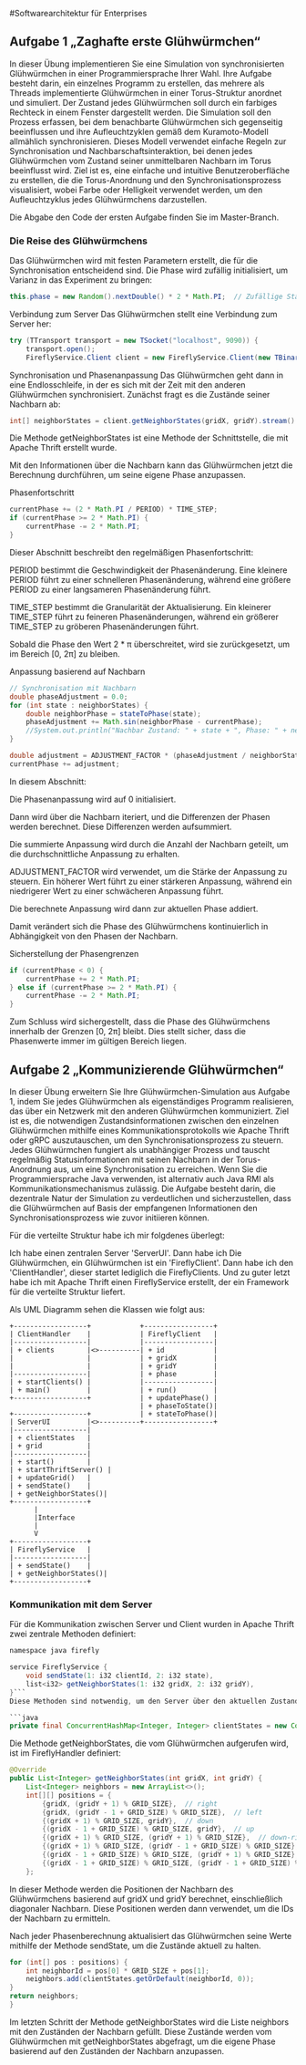 #Softwarearchitektur für Enterprises

## Aufgabe 1 „Zaghafte erste Glühwürmchen“ 

In dieser Übung implementieren Sie eine Simulation von synchronisierten Glühwürmchen in einer Programmiersprache Ihrer 
Wahl. Ihre Aufgabe besteht darin, ein einzelnes Programm zu erstellen, das mehrere als Threads implementierte Glühwürmchen 
in einer Torus-Struktur anordnet und simuliert. Der Zustand jedes Glühwürmchen soll durch ein farbiges Rechteck in einem 
Fenster dargestellt werden. Die Simulation soll den Prozess erfassen, bei dem benachbarte Glühwürmchen sich gegenseitig 
beeinflussen und ihre Aufleuchtzyklen gemäß dem Kuramoto-Modell allmählich synchronisieren. Dieses Modell verwendet 
einfache Regeln zur Synchronisation und Nachbarschaftsinteraktion, bei denen jedes Glühwürmchen vom Zustand seiner 
unmittelbaren Nachbarn im Torus beeinflusst wird. Ziel ist es, eine einfache und intuitive Benutzeroberfläche zu erstellen, die die 
Torus-Anordnung und den Synchronisationsprozess visualisiert, wobei Farbe oder Helligkeit verwendet werden, um den 
Aufleuchtzyklus jedes Glühwürmchens darzustellen. 

Die Abgabe den Code der ersten Aufgabe finden Sie im Master-Branch.



### Die Reise des Glühwürmchens

Das Glühwürmchen wird mit festen Parametern erstellt, die für die Synchronisation entscheidend sind. Die Phase wird zufällig initialisiert, um Varianz in das Experiment zu bringen:

```java
this.phase = new Random().nextDouble() * 2 * Math.PI;  // Zufällige Startphase zwischen 0 und 2π
```

Verbindung zum Server
Das Glühwürmchen stellt eine Verbindung zum Server her:

```java
try (TTransport transport = new TSocket("localhost", 9090)) {
    transport.open();
    FireflyService.Client client = new FireflyService.Client(new TBinaryProtocol(transport));
```
Synchronisation und Phasenanpassung
Das Glühwürmchen geht dann in eine Endlosschleife, in der es sich mit der Zeit mit den anderen Glühwürmchen synchronisiert. Zunächst fragt es die Zustände seiner Nachbarn ab:

```java
int[] neighborStates = client.getNeighborStates(gridX, gridY).stream().mapToInt(Integer::intValue).toArray();
```
Die Methode getNeighborStates ist eine Methode der Schnittstelle, die mit Apache Thrift erstellt wurde.

Mit den Informationen über die Nachbarn kann das Glühwürmchen jetzt die Berechnung durchführen, um seine eigene Phase anzupassen.

Phasenfortschritt
```java
currentPhase += (2 * Math.PI / PERIOD) * TIME_STEP;
if (currentPhase >= 2 * Math.PI) {
    currentPhase -= 2 * Math.PI;
}
```
Dieser Abschnitt beschreibt den regelmäßigen Phasenfortschritt:

PERIOD bestimmt die Geschwindigkeit der Phasenänderung. Eine kleinere PERIOD führt zu einer schnelleren Phasenänderung, während eine größere PERIOD zu einer langsameren Phasenänderung führt.

TIME_STEP bestimmt die Granularität der Aktualisierung. Ein kleinerer TIME_STEP führt zu feineren Phasenänderungen, während ein größerer TIME_STEP zu gröberen Phasenänderungen führt.

Sobald die Phase den Wert 2 * π überschreitet, wird sie zurückgesetzt, um im Bereich [0, 2π] zu bleiben.

Anpassung basierend auf Nachbarn
```java
// Synchronisation mit Nachbarn
double phaseAdjustment = 0.0;
for (int state : neighborStates) {
    double neighborPhase = stateToPhase(state);
    phaseAdjustment += Math.sin(neighborPhase - currentPhase);
    //System.out.println("Nachbar Zustand: " + state + ", Phase: " + neighborPhase);
}

double adjustment = ADJUSTMENT_FACTOR * (phaseAdjustment / neighborStates.length);
currentPhase += adjustment;
```
In diesem Abschnitt:

Die Phasenanpassung wird auf 0 initialisiert.

Dann wird über die Nachbarn iteriert, und die Differenzen der Phasen werden berechnet. Diese Differenzen werden aufsummiert.

Die summierte Anpassung wird durch die Anzahl der Nachbarn geteilt, um die durchschnittliche Anpassung zu erhalten.

ADJUSTMENT_FACTOR wird verwendet, um die Stärke der Anpassung zu steuern. Ein höherer Wert führt zu einer stärkeren Anpassung, während ein niedrigerer Wert zu einer schwächeren Anpassung führt.

Die berechnete Anpassung wird dann zur aktuellen Phase addiert.

Damit verändert sich die Phase des Glühwürmchens kontinuierlich in Abhängigkeit von den Phasen der Nachbarn.

Sicherstellung der Phasengrenzen
```java
if (currentPhase < 0) {
    currentPhase += 2 * Math.PI;
} else if (currentPhase >= 2 * Math.PI) {
    currentPhase -= 2 * Math.PI;
}
```

Zum Schluss wird sichergestellt, dass die Phase des Glühwürmchens innerhalb der Grenzen [0, 2π] bleibt. Dies stellt sicher, dass die Phasenwerte immer im gültigen Bereich liegen.


## Aufgabe 2 „Kommunizierende Glühwürmchen“  

In dieser Übung erweitern Sie Ihre Glühwürmchen-Simulation aus Aufgabe 1, indem Sie jedes Glühwürmchen als eigenständiges 
Programm realisieren, das über ein Netzwerk mit den anderen Glühwürmchen kommuniziert. Ziel ist es, die notwendigen 
Zustandsinformationen zwischen den einzelnen Glühwürmchen mithilfe eines Kommunikationsprotokolls wie Apache Thrift 
oder gRPC auszutauschen, um den Synchronisationsprozess zu steuern. Jedes Glühwürmchen fungiert als unabhängiger Prozess 
und tauscht regelmäßig Statusinformationen mit seinen Nachbarn in der Torus-Anordnung aus, um eine Synchronisation zu 
erreichen. Wenn Sie die Programmiersprache Java verwenden, ist alternativ auch Java RMI als Kommunikationsmechanismus 
zulässig. Die Aufgabe besteht darin, die dezentrale Natur der Simulation zu verdeutlichen und sicherzustellen, dass die 
Glühwürmchen auf Basis der empfangenen Informationen den Synchronisationsprozess wie zuvor initiieren können. 

Für die verteilte Struktur habe ich mir folgdenes überlegt:

Ich habe einen zentralen Server 'ServerUI'. Dann habe ich Die Glühwürmchen, ein Glühwürmchen ist ein 'FireflyClient'. Dann habe ich den 'ClientHandler', dieser startet lediglich die FireflyClients. Und zu guter letzt habe ich mit Apache Thrift einen FireflyService erstellt, der ein Framework für die verteilte Struktur liefert.

Als UML Diagramm sehen die Klassen wie folgt aus:
```
+------------------+            +-----------------+
| ClientHandler    |            | FireflyClient   |
|------------------|            |-----------------|
| + clients        |<>----------| + id            |
|                  |            | + gridX         |
|                  |            | + gridY         |
|------------------|            | + phase         |
| + startClients() |            |-----------------|
| + main()         |            | + run()         |
+------------------+            | + updatePhase() |
                                | + phaseToState()|
+------------------+            | + stateToPhase()|
| ServerUI         |<>----------+-----------------+
|------------------|            
| + clientStates   |            
| + grid           |            
|------------------|            
| + start()        |            
| + startThriftServer() |       
| + updateGrid()   |
| + sendState()    |
| + getNeighborStates()|            
+------------------+
      |
      |Interface
      |
      V
+------------------+
| FireflyService   |
|------------------|
| + sendState()    |
| + getNeighborStates()|
+------------------+

```


### Kommunikation mit dem Server

Für die Kommunikation zwischen Server und Client wurden in Apache Thrift zwei zentrale Methoden definiert:

```java
namespace java firefly

service FireflyService {
    void sendState(1: i32 clientId, 2: i32 state),
    list<i32> getNeighborStates(1: i32 gridX, 2: i32 gridY),
}```
Diese Methoden sind notwendig, um den Server über den aktuellen Zustand der Glühwürmchen auf dem Laufenden zu halten und dem Glühwürmchen den Zugriff auf die Zustände seiner Nachbarn zu ermöglichen. Der Server speichert die Zustände der Glühwürmchen in einer ConcurrentHashMap.

```java
private final ConcurrentHashMap<Integer, Integer> clientStates = new ConcurrentHashMap<>();
```
Die Methode getNeighborStates, die vom Glühwürmchen aufgerufen wird, ist im FireflyHandler definiert:

```java
@Override
public List<Integer> getNeighborStates(int gridX, int gridY) {
    List<Integer> neighbors = new ArrayList<>();
    int[][] positions = {
        {gridX, (gridY + 1) % GRID_SIZE},  // right
        {gridX, (gridY - 1 + GRID_SIZE) % GRID_SIZE},  // left
        {(gridX + 1) % GRID_SIZE, gridY},  // down
        {(gridX - 1 + GRID_SIZE) % GRID_SIZE, gridY},  // up
        {(gridX + 1) % GRID_SIZE, (gridY + 1) % GRID_SIZE},  // down-right
        {(gridX + 1) % GRID_SIZE, (gridY - 1 + GRID_SIZE) % GRID_SIZE},  // down-left
        {(gridX - 1 + GRID_SIZE) % GRID_SIZE, (gridY + 1) % GRID_SIZE},  // up-right
        {(gridX - 1 + GRID_SIZE) % GRID_SIZE, (gridY - 1 + GRID_SIZE) % GRID_SIZE}  // up-left
    };
```
In dieser Methode werden die Positionen der Nachbarn des Glühwürmchens basierend auf gridX und gridY berechnet, einschließlich diagonaler Nachbarn. Diese Positionen werden dann verwendet, um die IDs der Nachbarn zu ermitteln.

Nach jeder Phasenberechnung aktualisiert das Glühwürmchen seine Werte mithilfe der Methode sendState, um die Zustände aktuell zu halten.

```java
for (int[] pos : positions) {
    int neighborId = pos[0] * GRID_SIZE + pos[1];
    neighbors.add(clientStates.getOrDefault(neighborId, 0));
}
return neighbors;
}
```
Im letzten Schritt der Methode getNeighborStates wird die Liste neighbors mit den Zuständen der Nachbarn gefüllt. Diese Zustände werden vom Glühwürmchen mit getNeighborStates abgefragt, um die eigene Phase basierend auf den Zuständen der Nachbarn anzupassen.
